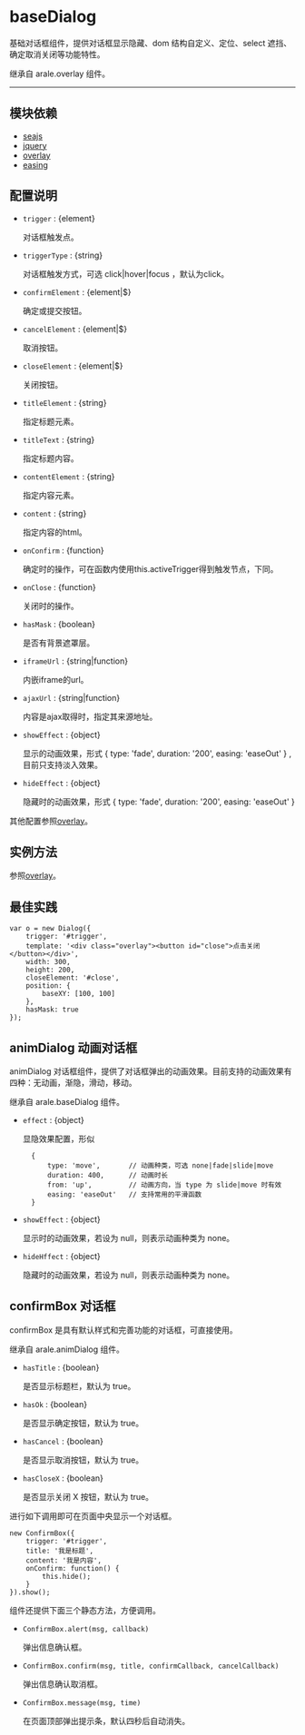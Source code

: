 
# baseDialog

基础对话框组件，提供对话框显示隐藏、dom 结构自定义、定位、select 遮挡、确定取消关闭等功能特性。

继承自 arale.overlay 组件。

---


## 模块依赖

 - [seajs](seajs/README.md)
 - [jquery](jquery/README.md)
 - [overlay](overlay/README.md)
 - [easing](easing/README.md)


## 配置说明

* `trigger` : {element}

    对话框触发点。

* `triggerType` : {string}

    对话框触发方式，可选 click|hover|focus ，默认为click。

* `confirmElement` : {element|$}

    确定或提交按钮。

* `cancelElement` : {element|$}

    取消按钮。

* `closeElement` : {element|$}

    关闭按钮。

* `titleElement` : {string}

    指定标题元素。

* `titleText` : {string}

    指定标题内容。

* `contentElement` : {string}

    指定内容元素。

* `content` : {string}

    指定内容的html。

* `onConfirm` : {function}

    确定时的操作，可在函数内使用this.activeTrigger得到触发节点，下同。

* `onClose` : {function}

    关闭时的操作。

* `hasMask` : {boolean}

    是否有背景遮罩层。

* `iframeUrl` : {string|function}

    内嵌iframe的url。

* `ajaxUrl` : {string|function}

    内容是ajax取得时，指定其来源地址。

* `showEffect` : {object}

    显示的动画效果，形式 { type: 'fade', duration: '200', easing: 'easeOut' } , 目前只支持淡入效果。 

* `hideEffect` : {object}

    隐藏时的动画效果，形式 { type: 'fade', duration: '200', easing: 'easeOut' } 


其他配置参照[overlay](overlay/README.md)。


## 实例方法

参照[overlay](overlay/README.md)。

## 最佳实践

    var o = new Dialog({
        trigger: '#trigger',
        template: '<div class="overlay"><button id="close">点击关闭</button></div>',
        width: 300,
        height: 200,
        closeElement: '#close',
        position: {
            baseXY: [100, 100]
        },
        hasMask: true
    });


## animDialog 动画对话框

animDialog 对话框组件，提供了对话框弹出的动画效果。目前支持的动画效果有四种：无动画，渐隐，滑动，移动。

继承自 arale.baseDialog 组件。

* `effect` : {object}

    显隐效果配置，形似

        {
            type: 'move',       // 动画种类，可选 none|fade|slide|move
            duration: 400,      // 动画时长
            from: 'up',         // 动画方向，当 type 为 slide|move 时有效
            easing: 'easeOut'   // 支持常用的平滑函数
        }

* `showEffect` : {object}

    显示时的动画效果，若设为 null，则表示动画种类为 none。

* `hideHffect` : {object}

    隐藏时的动画效果，若设为 null，则表示动画种类为 none。


## confirmBox 对话框

confirmBox 是具有默认样式和完善功能的对话框，可直接使用。

继承自 arale.animDialog 组件。

* `hasTitle` : {boolean}

    是否显示标题栏，默认为 true。

* `hasOk` : {boolean}

    是否显示确定按钮，默认为 true。

* `hasCancel` : {boolean}

    是否显示取消按钮，默认为 true。

* `hasCloseX` : {boolean}

    是否显示关闭 X 按钮，默认为 true。

进行如下调用即可在页面中央显示一个对话框。

    new ConfirmBox({
        trigger: '#trigger',
        title: '我是标题',
        content: '我是内容',
        onConfirm: function() {            
            this.hide();
        }
    }).show();

组件还提供下面三个静态方法，方便调用。

* `ConfirmBox.alert(msg, callback)`

    弹出信息确认框。

* `ConfirmBox.confirm(msg, title, confirmCallback, cancelCallback)`

    弹出信息确认取消框。

* `ConfirmBox.message(msg, time)`

    在页面顶部弹出提示条，默认四秒后自动消失。

